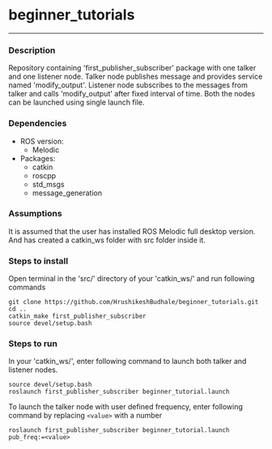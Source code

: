 # beginner_tutorials
---

### Description
 Repository containing 'first_publisher_subscriber' package with one talker and one listener node. Talker node publishes message and provides service named 'modify_output'. Listener node subscribes to the messages from talker and calls 'modify_output' after fixed interval of time. Both the nodes can be launched using single launch file.


### Dependencies
- ROS version:
    - Melodic
- Packages:
    - catkin
    - roscpp
    - std_msgs
    - message_generation

### Assumptions
 It is assumed that the user has installed ROS Melodic full desktop version. And has created a catkin_ws folder with src folder inside it.

### Steps to install

 Open terminal in the 'src/' directory of your 'catkin_ws/' and run following commands
```
git clone https://github.com/HrushikeshBudhale/beginner_tutorials.git
cd ..
catkin_make first_publisher_subscriber
source devel/setup.bash
```
### Steps to run
 
 In your 'catkin_ws/', enter following command to launch both talker and listener nodes.

 ```
 source devel/setup.bash
 roslaunch first_publisher_subscriber beginner_tutorial.launch
 ```

 To launch the talker node with user defined frequency, enter following command by replacing ```<value>``` with a number
 ```
 roslaunch first_publisher_subscriber beginner_tutorial.launch pub_freq:=<value>
 ```